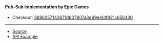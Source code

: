 #### Pub-Sub Implementation by Epic Games

- Checkout: [3886057143671db07907a3e69ea1df921c656430](https://github.com/EpicGames/UnrealEngine/commit/3886057143671db07907a3e69ea1df921c656430)
---

- [Source](https://github.com/EpicGames/UnrealEngine/tree/release/Samples/Games/Lyra/Plugins/GameplayMessageRouter)
- [API Example](https://github.com/imnazake/gameplay-message-router)
